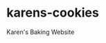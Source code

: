# karens-cookies
Karen's Baking Website


<!-- fix for enospec on linux
echo fs.inotify.max_user_watches=524288 | sudo tee -a /etc/sysctl.conf && sudo sysctl -p -->